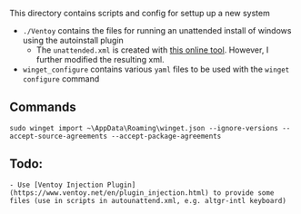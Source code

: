 This directory contains scripts and config for settup up a new system

- `./Ventoy` contains the files for running an unattended install of windows using the autoinstall plugin
  - The `unattended.xml` is created with [this online tool](https://schneegans.de/windows/unattend-generator/?LanguageMode=Unattended&UILanguage=en-US&UserLocale=en-GB&KeyboardLayout=0409%3A00020409&GeoLocation=94&ProcessorArchitecture=amd64&BypassRequirementsCheck=true&BypassNetworkCheck=true&ComputerNameMode=Custom&ComputerName=Desktop&TimeZoneMode=Explicit&TimeZone=W.+Europe+Standard+Time&PartitionMode=Unattended&PartitionLayout=GPT&EspSize=300&RecoverySize=1000&RecoveryMode=None&WindowsEditionMode=Unattended&WindowsEdition=pro&UserAccountMode=Unattended&AccountName0=admin&AccountPassword0=admin&AccountGroup0=Administrators&AccountName1=user&AccountPassword1=&AccountGroup1=Users&AccountName2=&AccountName3=&AccountName4=&AutoLogonMode=Own&PasswordExpirationMode=Unlimited&LockoutMode=Default&DisableDefender=true&DisableSystemRestore=true&EnableLongPaths=true&EnableRemoteDesktop=true&HardenSystemDriveAcl=true&AllowPowerShellScripts=true&DisableLastAccess=true&NoAutoRebootWithLoggedOnUsers=true&TurnOffSystemSounds=true&DisableAppSuggestions=true&DisableWidgets=true&ProcessAudit=true&ProcessAuditCommandLine=true&WifiMode=Interactive&ExpressSettings=DisableAll&Remove3DViewer=true&RemoveBingSearch=true&RemoveCalculator=true&RemoveCamera=true&RemoveClipchamp=true&RemoveClock=true&RemoveCopilot=true&RemoveCortana=true&RemoveDevHome=true&RemoveFamily=true&RemoveFeedbackHub=true&RemoveGetHelp=true&RemoveInternetExplorer=true&RemoveMailCalendar=true&RemoveMaps=true&RemoveMathInputPanel=true&RemoveZuneVideo=true&RemoveNews=true&RemoveNotepadClassic=true&RemoveNotepad=true&RemoveOffice365=true&RemoveOneDrive=true&RemoveOneNote=true&RemoveOutlook=true&RemovePaint=true&RemovePaint3D=true&RemovePeople=true&RemovePhotos=true&RemovePowerAutomate=true&RemovePowerShellISE=true&RemoveQuickAssist=true&RemoveSkype=true&RemoveSolitaire=true&RemoveStepsRecorder=true&RemoveStickyNotes=true&RemoveTeams=true&RemoveGetStarted=true&RemoveToDo=true&RemoveVoiceRecorder=true&RemoveWeather=true&RemoveWindowsMediaPlayer=true&RemoveZuneMusic=true&RemoveWordPad=true&RemoveYourPhone=true&SystemScript0=&SystemScriptType0=Cmd&SystemScript1=&SystemScriptType1=Ps1&SystemScript2=&SystemScriptType2=Reg&SystemScript3=&SystemScriptType3=Vbs&DefaultUserScript0=&DefaultUserScriptType0=Reg&FirstLogonScript0=&FirstLogonScriptType0=Cmd&FirstLogonScript1=&FirstLogonScriptType1=Ps1&FirstLogonScript2=&FirstLogonScriptType2=Reg&FirstLogonScript3=&FirstLogonScriptType3=Vbs&UserOnceScript0=&UserOnceScriptType0=Cmd&UserOnceScript1=%23+Setup+scoop%0D%0ASet-ExecutionPolicy+-ExecutionPolicy+RemoteSigned+-Scope+CurrentUser%0D%0AInvoke-RestMethod+-Uri+https%3A%2F%2Fget.scoop.sh+%7C+Invoke-Expression&UserOnceScriptType1=Ps1&UserOnceScript2=&UserOnceScriptType2=Reg&UserOnceScript3=&UserOnceScriptType3=Vbs&WdacMode=Configure&WdacAuditMode=AuditingOnBootFailure&WdacScriptMode=Unrestricted). However, I further modified the resulting xml.
- `winget_configure` contains various `yaml` files to be used with the `winget configure` command

## Commands



`sudo winget import ~\AppData\Roaming\winget.json --ignore-versions --accept-source-agreements --accept-package-agreements`


## Todo:
    - Use [Ventoy Injection Plugin](https://www.ventoy.net/en/plugin_injection.html) to provide some files (use in scripts in autounattend.xml, e.g. altgr-intl keyboard)

